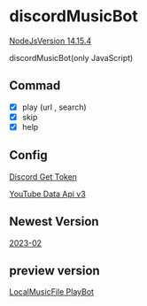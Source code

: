 # discordMusicBot
[NodeJsVersion 14.15.4](https://nodejs.org)

discordMusicBot(only JavaScript)

## Commad
- [x] play (url , search)
- [x] skip
- [x] help

## Config 
[Discord Get Token](https://discord.com/developers/applications/)

[YouTube Data Api v3](https://console.developers.google.com/apis/credentials)

## Newest Version
[2023-02](https://github.com/kajj8808/discord-musicbot-2023-02)

## preview version
[LocalMusicFile PlayBot](https://github.com/kajj8808/discordMusicBotLocalFile)
